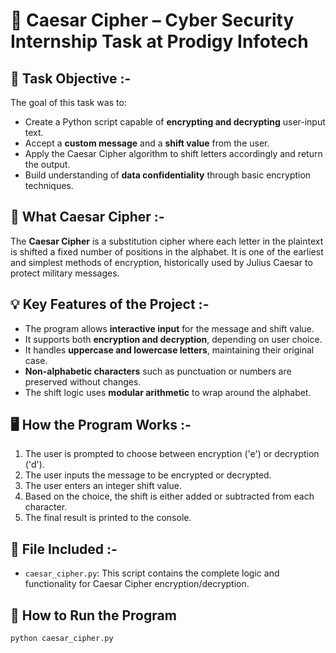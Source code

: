 # 🔐 Caesar Cipher – Cyber Security Internship Task at Prodigy Infotech

## 📌 Task Objective :-

The goal of this task was to:
- Create a Python script capable of **encrypting and decrypting** user-input text.
- Accept a **custom message** and a **shift value** from the user.
- Apply the Caesar Cipher algorithm to shift letters accordingly and return the output.
- Build understanding of **data confidentiality** through basic encryption techniques.


## 🧠 What Caesar Cipher :-

The **Caesar Cipher** is a substitution cipher where each letter in the plaintext is shifted a fixed number of positions in the alphabet. It is one of the earliest and simplest methods of encryption, historically used by Julius Caesar to protect military messages.


## 💡 Key Features of the Project :-

- The program allows **interactive input** for the message and shift value.
- It supports both **encryption and decryption**, depending on user choice.
- It handles **uppercase and lowercase letters**, maintaining their original case.
- **Non-alphabetic characters** such as punctuation or numbers are preserved without changes.
- The shift logic uses **modular arithmetic** to wrap around the alphabet.


## 🖥️ How the Program Works :-

1. The user is prompted to choose between encryption ('e') or decryption ('d').
2. The user inputs the message to be encrypted or decrypted.
3. The user enters an integer shift value.
4. Based on the choice, the shift is either added or subtracted from each character.
5. The final result is printed to the console.


## 📂 File Included :-

- `caesar_cipher.py`: This script contains the complete logic and functionality for Caesar Cipher encryption/decryption.
  

## 🚀 How to Run the Program

```bash
python caesar_cipher.py

